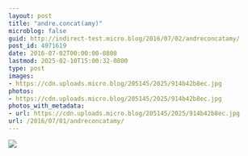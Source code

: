 ```yaml
---
layout: post
title: "andre.concat(amy)"
microblog: false
guid: http://indirect-test.micro.blog/2016/07/02/andreconcatamy/
post_id: 4971619
date: 2016-07-02T00:00:00-0800
lastmod: 2025-02-10T15:00:32-0800
type: post
images:
- https://cdn.uploads.micro.blog/205145/2025/914b42b8ec.jpg
photos:
- https://cdn.uploads.micro.blog/205145/2025/914b42b8ec.jpg
photos_with_metadata:
- url: https://cdn.uploads.micro.blog/205145/2025/914b42b8ec.jpg
url: /2016/07/01/andreconcatamy/
---
```

<img src="https://indirect-test.micro.blog/uploads/2025/914b42b8ec.jpg">
